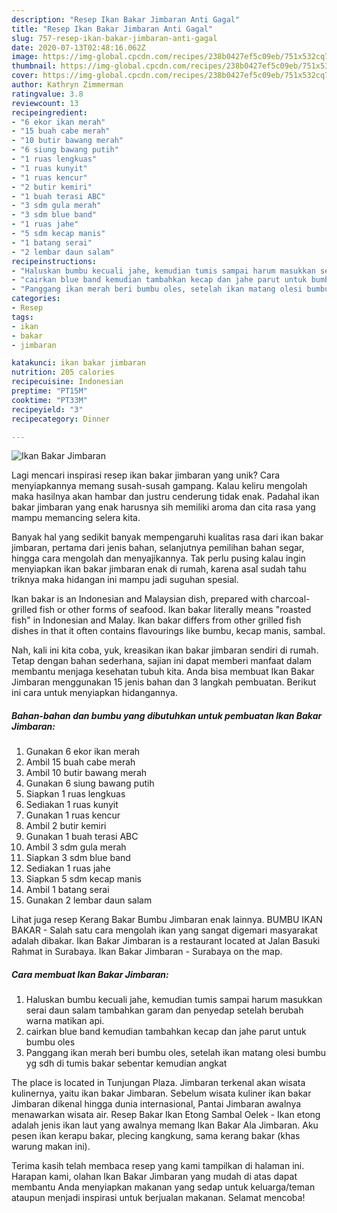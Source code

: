 ```yaml
---
description: "Resep Ikan Bakar Jimbaran Anti Gagal"
title: "Resep Ikan Bakar Jimbaran Anti Gagal"
slug: 757-resep-ikan-bakar-jimbaran-anti-gagal
date: 2020-07-13T02:48:16.062Z
image: https://img-global.cpcdn.com/recipes/238b0427ef5c09eb/751x532cq70/ikan-bakar-jimbaran-foto-resep-utama.jpg
thumbnail: https://img-global.cpcdn.com/recipes/238b0427ef5c09eb/751x532cq70/ikan-bakar-jimbaran-foto-resep-utama.jpg
cover: https://img-global.cpcdn.com/recipes/238b0427ef5c09eb/751x532cq70/ikan-bakar-jimbaran-foto-resep-utama.jpg
author: Kathryn Zimmerman
ratingvalue: 3.8
reviewcount: 13
recipeingredient:
- "6 ekor ikan merah"
- "15 buah cabe merah"
- "10 butir bawang merah"
- "6 siung bawang putih"
- "1 ruas lengkuas"
- "1 ruas kunyit"
- "1 ruas kencur"
- "2 butir kemiri"
- "1 buah terasi ABC"
- "3 sdm gula merah"
- "3 sdm blue band"
- "1 ruas jahe"
- "5 sdm kecap manis"
- "1 batang serai"
- "2 lembar daun salam"
recipeinstructions:
- "Haluskan bumbu kecuali jahe, kemudian tumis sampai harum masukkan serai daun salam tambahkan garam dan penyedap setelah berubah warna matikan api."
- "cairkan blue band kemudian tambahkan kecap dan jahe parut untuk bumbu oles"
- "Panggang ikan merah beri bumbu oles, setelah ikan matang olesi bumbu yg sdh di tumis bakar sebentar kemudian angkat"
categories:
- Resep
tags:
- ikan
- bakar
- jimbaran

katakunci: ikan bakar jimbaran 
nutrition: 205 calories
recipecuisine: Indonesian
preptime: "PT15M"
cooktime: "PT33M"
recipeyield: "3"
recipecategory: Dinner

---
```



![Ikan Bakar Jimbaran](https://img-global.cpcdn.com/recipes/238b0427ef5c09eb/751x532cq70/ikan-bakar-jimbaran-foto-resep-utama.jpg)

Lagi mencari inspirasi resep ikan bakar jimbaran yang unik? Cara menyiapkannya memang susah-susah gampang. Kalau keliru mengolah maka hasilnya akan hambar dan justru cenderung tidak enak. Padahal ikan bakar jimbaran yang enak harusnya sih memiliki aroma dan cita rasa yang mampu memancing selera kita.

Banyak hal yang sedikit banyak mempengaruhi kualitas rasa dari ikan bakar jimbaran, pertama dari jenis bahan, selanjutnya pemilihan bahan segar, hingga cara mengolah dan menyajikannya. Tak perlu pusing kalau ingin menyiapkan ikan bakar jimbaran enak di rumah, karena asal sudah tahu triknya maka hidangan ini mampu jadi suguhan spesial.

Ikan bakar is an Indonesian and Malaysian dish, prepared with charcoal-grilled fish or other forms of seafood. Ikan bakar literally means &#34;roasted fish&#34; in Indonesian and Malay. Ikan bakar differs from other grilled fish dishes in that it often contains flavourings like bumbu, kecap manis, sambal.


Nah, kali ini kita coba, yuk, kreasikan ikan bakar jimbaran sendiri di rumah. Tetap dengan bahan sederhana, sajian ini dapat memberi manfaat dalam membantu menjaga kesehatan tubuh kita. Anda bisa membuat Ikan Bakar Jimbaran menggunakan 15 jenis bahan dan 3 langkah pembuatan. Berikut ini cara untuk menyiapkan hidangannya.

<!--inarticleads1-->

##### Bahan-bahan dan bumbu yang dibutuhkan untuk pembuatan Ikan Bakar Jimbaran:

1. Gunakan 6 ekor ikan merah
1. Ambil 15 buah cabe merah
1. Ambil 10 butir bawang merah
1. Gunakan 6 siung bawang putih
1. Siapkan 1 ruas lengkuas
1. Sediakan 1 ruas kunyit
1. Gunakan 1 ruas kencur
1. Ambil 2 butir kemiri
1. Gunakan 1 buah terasi ABC
1. Ambil 3 sdm gula merah
1. Siapkan 3 sdm blue band
1. Sediakan 1 ruas jahe
1. Siapkan 5 sdm kecap manis
1. Ambil 1 batang serai
1. Gunakan 2 lembar daun salam


Lihat juga resep Kerang Bakar Bumbu Jimbaran enak lainnya. BUMBU IKAN BAKAR - Salah satu cara mengolah ikan yang sangat digemari masyarakat adalah dibakar. Ikan Bakar Jimbaran is a restaurant located at Jalan Basuki Rahmat in Surabaya. Ikan Bakar Jimbaran - Surabaya on the map. 

<!--inarticleads2-->

##### Cara membuat Ikan Bakar Jimbaran:

1. Haluskan bumbu kecuali jahe, kemudian tumis sampai harum masukkan serai daun salam tambahkan garam dan penyedap setelah berubah warna matikan api.
1. cairkan blue band kemudian tambahkan kecap dan jahe parut untuk bumbu oles
1. Panggang ikan merah beri bumbu oles, setelah ikan matang olesi bumbu yg sdh di tumis bakar sebentar kemudian angkat


The place is located in Tunjungan Plaza. Jimbaran terkenal akan wisata kulinernya, yaitu ikan bakar Jimbaran. Sebelum wisata kuliner ikan bakar Jimbaran dikenal hingga dunia internasional, Pantai Jimbaran awalnya menawarkan wisata air. Resep Bakar Ikan Etong Sambal Oelek - Ikan etong adalah jenis ikan laut yang awalnya memang Ikan Bakar Ala Jimbaran. Aku pesen ikan kerapu bakar, plecing kangkung, sama kerang bakar (khas warung makan ini). 

Terima kasih telah membaca resep yang kami tampilkan di halaman ini. Harapan kami, olahan Ikan Bakar Jimbaran yang mudah di atas dapat membantu Anda menyiapkan makanan yang sedap untuk keluarga/teman ataupun menjadi inspirasi untuk berjualan makanan. Selamat mencoba!

